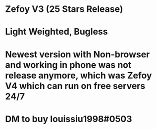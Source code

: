 # Zefoy V3 (25 Stars Release)
# Light Weighted, Bugless

# Newest version with Non-browser and working in phone was not release anymore, which was Zefoy V4 which can run on free servers 24/7
# DM to buy louissiu1998#0503
